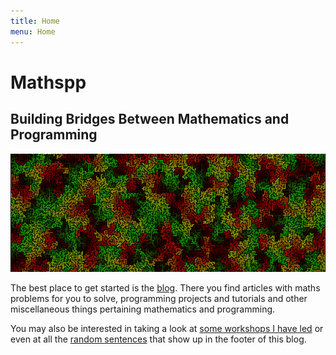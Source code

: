 ```yaml
---
title: Home
menu: Home
---
```


# Mathspp

## Building Bridges Between Mathematics and Programming

![](maze.png)

The best place to get started is the [blog](../blog). There you find articles with maths problems for you to solve, programming projects and tutorials and other miscellaneous things pertaining mathematics and programming.

You may also be interested in taking a look at [some workshops I have led](../workshops) or even at all the [random sentences](../random-sentences) that show up in the footer of this blog.
